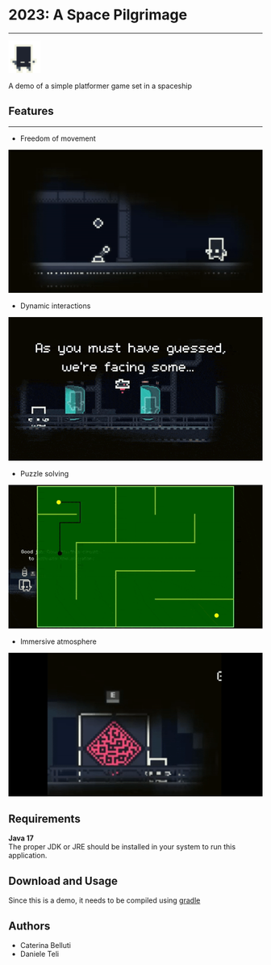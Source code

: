 # 2023: A Space Pilgrimage
---
<img alt="icon" height="64" src="https://github.com/catebell/ProjectOOP/blob/a6e1291cc3de300c026e3aedcf736857937864e0/src/main/resources/assets/textures/SleepyGuy.png" width="64"/>

A demo of a simple platformer game set in a spaceship

## Features 
---
- Freedom of movement

![Movement](https://github.com/catebell/ProjectOOP/blob/8e24b35734eaec62312116056a8db2606f19afd6/Imgs/Levers.gif)

- Dynamic interactions

![Dialog](https://github.com/catebell/ProjectOOP/blob/8e24b35734eaec62312116056a8db2606f19afd6/Imgs/Dialogues.gif)

- Puzzle solving

![Movement](https://github.com/catebell/ProjectOOP/blob/8e24b35734eaec62312116056a8db2606f19afd6/Imgs/Minigame.gif)

- Immersive atmosphere

![Movement](https://github.com/catebell/ProjectOOP/blob/8e24b35734eaec62312116056a8db2606f19afd6/Imgs/Door.gif)

## Requirements
**Java 17**     
The proper JDK or JRE should be installed in your system to run this application.

## Download and Usage  
Since this is a demo, it needs to be compiled using [gradle](www.gradle.org)

## Authors
* Caterina Belluti
* Daniele Teli


